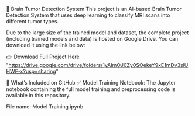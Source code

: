 🧠 Brain Tumor Detection System
This project is an AI-based Brain Tumor Detection System that uses deep learning to classify MRI scans into different tumor types.

Due to the large size of the trained model and dataset, the complete project (including trained models and data) is hosted on Google Drive. You can download it using the link below:

👉 Download Full Project Here "https://drive.google.com/drive/folders/1yAImOJ0Zy0SOekeY9xE1mDv3slUHWF-x?usp=sharing"

📂 What’s Included on GitHub
✅ Model Training Notebook: The Jupyter notebook containing the full model training and preprocessing code is available in this repository.

File name: Model Training.ipynb
